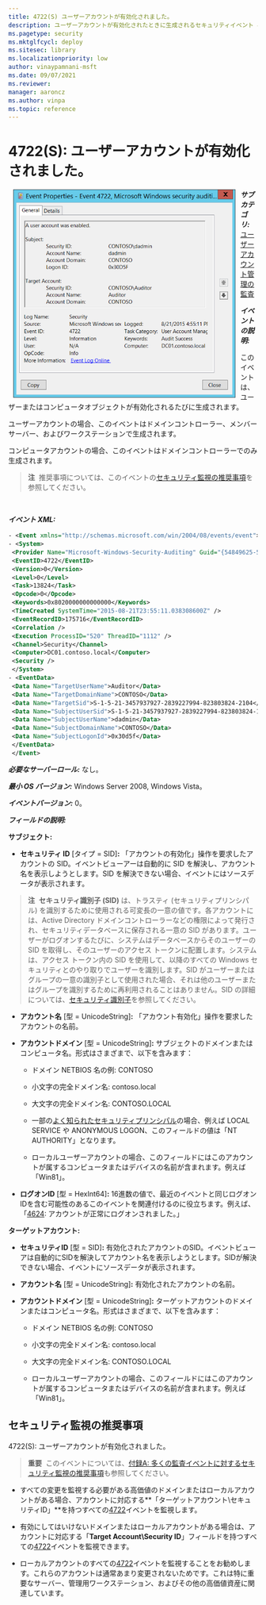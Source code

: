 ```yaml
---
title: 4722(S) ユーザーアカウントが有効化されました。
description: ユーザーアカウントが有効化されたときに生成されるセキュリティイベント 4722(S) について説明します。このイベントは、ユーザーまたはコンピュータオブジェクトが有効化されたときに生成されます。
ms.pagetype: security
ms.mktglfcycl: deploy
ms.sitesec: library
ms.localizationpriority: low
author: vinaypamnani-msft
ms.date: 09/07/2021
ms.reviewer: 
manager: aaroncz
ms.author: vinpa
ms.topic: reference
---
```


# 4722(S): ユーザーアカウントが有効化されました。

<img src="images/event-4722.png" alt="Event 4722 illustration" width="449" height="420" hspace="10" align="left" />

***サブカテゴリ:***&nbsp;[ユーザーアカウント管理の監査](audit-user-account-management.md)

***イベントの説明:***

このイベントは、ユーザーまたはコンピュータオブジェクトが有効化されるたびに生成されます。

ユーザーアカウントの場合、このイベントはドメインコントローラー、メンバーサーバー、およびワークステーションで生成されます。

コンピュータアカウントの場合、このイベントはドメインコントローラーでのみ生成されます。

> **注**&nbsp;&nbsp;推奨事項については、このイベントの[セキュリティ監視の推奨事項](#security-monitoring-recommendations)を参照してください。

<br clear="all">

***イベント XML:***
```xml
- <Event xmlns="http://schemas.microsoft.com/win/2004/08/events/event">
- <System>
 <Provider Name="Microsoft-Windows-Security-Auditing" Guid="{54849625-5478-4994-A5BA-3E3B0328C30D}" /> 
 <EventID>4722</EventID> 
 <Version>0</Version> 
 <Level>0</Level> 
 <Task>13824</Task> 
 <Opcode>0</Opcode> 
 <Keywords>0x8020000000000000</Keywords> 
 <TimeCreated SystemTime="2015-08-21T23:55:11.038308600Z" /> 
 <EventRecordID>175716</EventRecordID> 
 <Correlation /> 
 <Execution ProcessID="520" ThreadID="1112" /> 
 <Channel>Security</Channel> 
 <Computer>DC01.contoso.local</Computer> 
 <Security /> 
 </System>
- <EventData>
 <Data Name="TargetUserName">Auditor</Data> 
 <Data Name="TargetDomainName">CONTOSO</Data> 
 <Data Name="TargetSid">S-1-5-21-3457937927-2839227994-823803824-2104</Data> 
 <Data Name="SubjectUserSid">S-1-5-21-3457937927-2839227994-823803824-1104</Data> 
 <Data Name="SubjectUserName">dadmin</Data> 
 <Data Name="SubjectDomainName">CONTOSO</Data> 
 <Data Name="SubjectLogonId">0x30d5f</Data> 
 </EventData>
 </Event>

```

***必要なサーバーロール:*** なし。

***最小 OS バージョン:*** Windows Server 2008, Windows Vista。

***イベントバージョン:*** 0。

***フィールドの説明:***

**サブジェクト:**

-   **セキュリティ ID** \[タイプ = SID\]**:** 「アカウントの有効化」操作を要求したアカウントの SID。イベントビューアーは自動的に SID を解決し、アカウント名を表示しようとします。SID を解決できない場合、イベントにはソースデータが表示されます。

> **注**&nbsp;&nbsp;**セキュリティ識別子 (SID)** は、トラスティ (セキュリティプリンシパル) を識別するために使用される可変長の一意の値です。各アカウントには、Active Directory ドメインコントローラーなどの権限によって発行され、セキュリティデータベースに保存される一意の SID があります。ユーザーがログオンするたびに、システムはデータベースからそのユーザーの SID を取得し、そのユーザーのアクセス トークンに配置します。システムは、アクセス トークン内の SID を使用して、以降のすべての Windows セキュリティとのやり取りでユーザーを識別します。SID がユーザーまたはグループの一意の識別子として使用された場合、それは他のユーザーまたはグループを識別するために再利用されることはありません。SID の詳細については、[セキュリティ識別子](/windows/access-protection/access-control/security-identifiers)を参照してください。

-   **アカウント名** \[型 = UnicodeString\]**:** 「アカウント有効化」操作を要求したアカウントの名前。

-   **アカウントドメイン** \[型 = UnicodeString\]**:** サブジェクトのドメインまたはコンピュータ名。形式はさまざまで、以下を含みます：

    -   ドメイン NETBIOS 名の例: CONTOSO

    -   小文字の完全ドメイン名: contoso.local

    -   大文字の完全ドメイン名: CONTOSO.LOCAL

    -   一部の[よく知られたセキュリティプリンシパル](/windows/security/identity-protection/access-control/security-identifiers)の場合、例えば LOCAL SERVICE や ANONYMOUS LOGON、このフィールドの値は「NT AUTHORITY」となります。

    -   ローカルユーザーアカウントの場合、このフィールドにはこのアカウントが属するコンピュータまたはデバイスの名前が含まれます。例えば「Win81」。

-   **ログオンID** \[型 = HexInt64\]**:** 16進数の値で、最近のイベントと同じログオンIDを含む可能性のあるこのイベントを関連付けるのに役立ちます。例えば、「[4624](event-4624.md): アカウントが正常にログオンされました。」

**ターゲットアカウント:**

-   **セキュリティID** \[型 = SID\]**:** 有効化されたアカウントのSID。イベントビューアは自動的にSIDを解決してアカウント名を表示しようとします。SIDが解決できない場合、イベントにソースデータが表示されます。

-   **アカウント名** \[型 = UnicodeString\]**:** 有効化されたアカウントの名前。

-   **アカウントドメイン** \[型 = UnicodeString\]**:** ターゲットアカウントのドメインまたはコンピュータ名。形式はさまざまで、以下を含みます：

    -   ドメイン NETBIOS 名の例: CONTOSO

    -   小文字の完全ドメイン名: contoso.local

    -   大文字の完全ドメイン名: CONTOSO.LOCAL

    -   ローカルユーザーアカウントの場合、このフィールドにはこのアカウントが属するコンピュータまたはデバイスの名前が含まれます。例えば「Win81」。

## セキュリティ監視の推奨事項

4722(S): ユーザーアカウントが有効化されました。

> **重要**&nbsp;&nbsp;このイベントについては、[付録A: 多くの監査イベントに対するセキュリティ監視の推奨事項](appendix-a-security-monitoring-recommendations-for-many-audit-events.md)も参照してください。

-   すべての変更を監視する必要がある高価値のドメインまたはローカルアカウントがある場合、アカウントに対応する**「ターゲットアカウント\\セキュリティID」**を持つすべての[4722](event-4722.md)イベントを監視します。

-   有効にしてはいけないドメインまたはローカルアカウントがある場合は、アカウントに対応する「**Target Account\\Security ID**」フィールドを持つすべての[4722](event-4722.md)イベントを監視できます。

-   ローカルアカウントのすべての[4722](event-4722.md)イベントを監視することをお勧めします。これらのアカウントは通常あまり変更されないためです。これは特に重要なサーバー、管理用ワークステーション、およびその他の高価値資産に関連しています。
